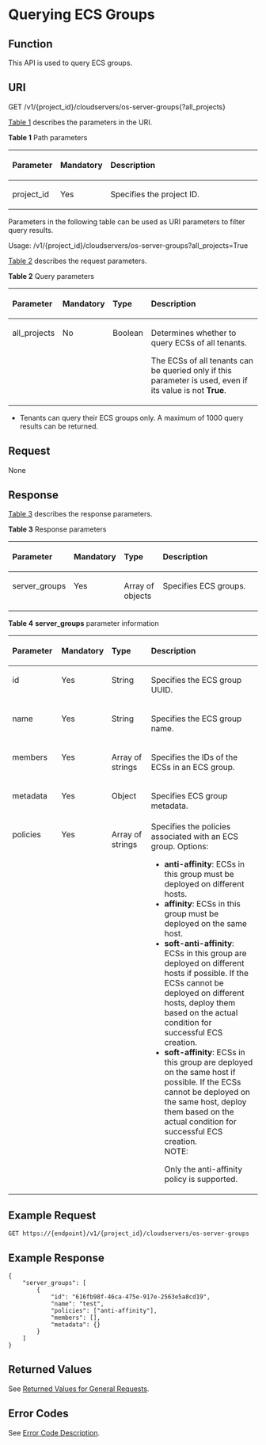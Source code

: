 # Querying ECS Groups<a name="EN-US_TOPIC_0175597846"></a>

## Function<a name="en-us_topic_0057973158_section14574577"></a>

This API is used to query ECS groups.

## URI<a name="en-us_topic_0057973158_section64062336"></a>

GET /v1/\{project\_id\}/cloudservers/os-server-groups\{?all\_projects\}

[Table 1](#en-us_topic_0057973158_en-us_topic_0020212650_table62669527)  describes the parameters in the URI.

**Table  1**  Path parameters

<a name="en-us_topic_0057973158_en-us_topic_0020212650_table62669527"></a>
<table><thead align="left"><tr id="en-us_topic_0057973158_en-us_topic_0020212650_row33894570"><th class="cellrowborder" valign="top" width="17.73%" id="mcps1.2.4.1.1"><p id="p5187119"><a name="p5187119"></a><a name="p5187119"></a>Parameter</p>
</th>
<th class="cellrowborder" valign="top" width="17.73%" id="mcps1.2.4.1.2"><p id="p17503500"><a name="p17503500"></a><a name="p17503500"></a>Mandatory</p>
</th>
<th class="cellrowborder" valign="top" width="64.53999999999999%" id="mcps1.2.4.1.3"><p id="p8497414"><a name="p8497414"></a><a name="p8497414"></a>Description</p>
</th>
</tr>
</thead>
<tbody><tr id="en-us_topic_0057973158_en-us_topic_0020212650_row8419032"><td class="cellrowborder" valign="top" width="17.73%" headers="mcps1.2.4.1.1 "><p id="en-us_topic_0057973158_en-us_topic_0020212650_p10852974"><a name="en-us_topic_0057973158_en-us_topic_0020212650_p10852974"></a><a name="en-us_topic_0057973158_en-us_topic_0020212650_p10852974"></a>project_id</p>
</td>
<td class="cellrowborder" valign="top" width="17.73%" headers="mcps1.2.4.1.2 "><p id="en-us_topic_0057973158_en-us_topic_0020212650_p6675738"><a name="en-us_topic_0057973158_en-us_topic_0020212650_p6675738"></a><a name="en-us_topic_0057973158_en-us_topic_0020212650_p6675738"></a>Yes</p>
</td>
<td class="cellrowborder" valign="top" width="64.53999999999999%" headers="mcps1.2.4.1.3 "><p id="p37593705"><a name="p37593705"></a><a name="p37593705"></a>Specifies the project ID.</p>
</td>
</tr>
</tbody>
</table>

Parameters in the following table can be used as URI parameters to filter query results.

Usage: /v1/\{project\_id\}/cloudservers/os-server-groups?all\_projects=True

[Table 2](#en-us_topic_0057973158_table7928881)  describes the request parameters.

**Table  2**  Query parameters

<a name="en-us_topic_0057973158_table7928881"></a>
<table><thead align="left"><tr id="en-us_topic_0057973158_row34501696"><th class="cellrowborder" valign="top" width="16.66%" id="mcps1.2.5.1.1"><p id="en-us_topic_0057972670_p57733603"><a name="en-us_topic_0057972670_p57733603"></a><a name="en-us_topic_0057972670_p57733603"></a>Parameter</p>
</th>
<th class="cellrowborder" valign="top" width="18.13%" id="mcps1.2.5.1.2"><p id="p19939153975911"><a name="p19939153975911"></a><a name="p19939153975911"></a>Mandatory</p>
</th>
<th class="cellrowborder" valign="top" width="13.44%" id="mcps1.2.5.1.3"><p id="en-us_topic_0057972670_p45910260"><a name="en-us_topic_0057972670_p45910260"></a><a name="en-us_topic_0057972670_p45910260"></a>Type</p>
</th>
<th class="cellrowborder" valign="top" width="51.77%" id="mcps1.2.5.1.4"><p id="en-us_topic_0057972670_p32634650"><a name="en-us_topic_0057972670_p32634650"></a><a name="en-us_topic_0057972670_p32634650"></a>Description</p>
</th>
</tr>
</thead>
<tbody><tr id="en-us_topic_0057973158_row40757976"><td class="cellrowborder" valign="top" width="16.66%" headers="mcps1.2.5.1.1 "><p id="en-us_topic_0057973158_p13061725"><a name="en-us_topic_0057973158_p13061725"></a><a name="en-us_topic_0057973158_p13061725"></a>all_projects</p>
</td>
<td class="cellrowborder" valign="top" width="18.13%" headers="mcps1.2.5.1.2 "><p id="p3939539115912"><a name="p3939539115912"></a><a name="p3939539115912"></a>No</p>
</td>
<td class="cellrowborder" valign="top" width="13.44%" headers="mcps1.2.5.1.3 "><p id="en-us_topic_0057973158_p51366782"><a name="en-us_topic_0057973158_p51366782"></a><a name="en-us_topic_0057973158_p51366782"></a>Boolean</p>
</td>
<td class="cellrowborder" valign="top" width="51.77%" headers="mcps1.2.5.1.4 "><p id="p5581113710555"><a name="p5581113710555"></a><a name="p5581113710555"></a>Determines whether to query ECSs of all tenants.</p>
<p id="p134905286119"><a name="p134905286119"></a><a name="p134905286119"></a>The ECSs of all tenants can be queried only if this parameter is used, even if its value is not <strong id="b842352706155247"><a name="b842352706155247"></a><a name="b842352706155247"></a>True</strong>.</p>
</td>
</tr>
</tbody>
</table>

-   Tenants can query their ECS groups only. A maximum of 1000 query results can be returned.

## Request<a name="section7792390713"></a>

None

## Response<a name="en-us_topic_0057973158_section10175274"></a>

[Table 3](#en-us_topic_0057973158_table37835893)  describes the response parameters.

**Table  3**  Response parameters

<a name="en-us_topic_0057973158_table37835893"></a>
<table><thead align="left"><tr id="en-us_topic_0057973158_row61250015"><th class="cellrowborder" valign="top" width="19.79%" id="mcps1.2.5.1.1"><p id="p64251742182612"><a name="p64251742182612"></a><a name="p64251742182612"></a>Parameter</p>
</th>
<th class="cellrowborder" valign="top" width="17.21%" id="mcps1.2.5.1.2"><p id="p11235112520017"><a name="p11235112520017"></a><a name="p11235112520017"></a>Mandatory</p>
</th>
<th class="cellrowborder" valign="top" width="16.17%" id="mcps1.2.5.1.3"><p id="p164258426261"><a name="p164258426261"></a><a name="p164258426261"></a>Type</p>
</th>
<th class="cellrowborder" valign="top" width="46.83%" id="mcps1.2.5.1.4"><p id="p1942534214263"><a name="p1942534214263"></a><a name="p1942534214263"></a>Description</p>
</th>
</tr>
</thead>
<tbody><tr id="en-us_topic_0057973158_row43900666"><td class="cellrowborder" valign="top" width="19.79%" headers="mcps1.2.5.1.1 "><p id="en-us_topic_0057973158_p66293025"><a name="en-us_topic_0057973158_p66293025"></a><a name="en-us_topic_0057973158_p66293025"></a>server_groups</p>
</td>
<td class="cellrowborder" valign="top" width="17.21%" headers="mcps1.2.5.1.2 "><p id="p132351725309"><a name="p132351725309"></a><a name="p132351725309"></a>Yes</p>
</td>
<td class="cellrowborder" valign="top" width="16.17%" headers="mcps1.2.5.1.3 "><p id="en-us_topic_0057973158_p1025965"><a name="en-us_topic_0057973158_p1025965"></a><a name="en-us_topic_0057973158_p1025965"></a>Array of objects</p>
</td>
<td class="cellrowborder" valign="top" width="46.83%" headers="mcps1.2.5.1.4 "><p id="en-us_topic_0057973158_p20475923"><a name="en-us_topic_0057973158_p20475923"></a><a name="en-us_topic_0057973158_p20475923"></a>Specifies ECS groups.</p>
</td>
</tr>
</tbody>
</table>

**Table  4** **server\_groups**  parameter information

<a name="en-us_topic_0057973158_table47937085"></a>
<table><thead align="left"><tr id="en-us_topic_0057973158_row65811616"><th class="cellrowborder" valign="top" width="19.78%" id="mcps1.2.5.1.1"><p id="p6654124612269"><a name="p6654124612269"></a><a name="p6654124612269"></a>Parameter</p>
</th>
<th class="cellrowborder" valign="top" width="17.23%" id="mcps1.2.5.1.2"><p id="p1654818338016"><a name="p1654818338016"></a><a name="p1654818338016"></a>Mandatory</p>
</th>
<th class="cellrowborder" valign="top" width="16.1%" id="mcps1.2.5.1.3"><p id="p1865454611261"><a name="p1865454611261"></a><a name="p1865454611261"></a>Type</p>
</th>
<th class="cellrowborder" valign="top" width="46.89%" id="mcps1.2.5.1.4"><p id="p6654446102616"><a name="p6654446102616"></a><a name="p6654446102616"></a>Description</p>
</th>
</tr>
</thead>
<tbody><tr id="en-us_topic_0057973158_row33147825"><td class="cellrowborder" valign="top" width="19.78%" headers="mcps1.2.5.1.1 "><p id="en-us_topic_0057973158_p619317"><a name="en-us_topic_0057973158_p619317"></a><a name="en-us_topic_0057973158_p619317"></a>id</p>
</td>
<td class="cellrowborder" valign="top" width="17.23%" headers="mcps1.2.5.1.2 "><p id="p45480332009"><a name="p45480332009"></a><a name="p45480332009"></a>Yes</p>
</td>
<td class="cellrowborder" valign="top" width="16.1%" headers="mcps1.2.5.1.3 "><p id="en-us_topic_0057973158_p50164680"><a name="en-us_topic_0057973158_p50164680"></a><a name="en-us_topic_0057973158_p50164680"></a>String</p>
</td>
<td class="cellrowborder" valign="top" width="46.89%" headers="mcps1.2.5.1.4 "><p id="en-us_topic_0057973158_p28602690"><a name="en-us_topic_0057973158_p28602690"></a><a name="en-us_topic_0057973158_p28602690"></a>Specifies the ECS group UUID.</p>
</td>
</tr>
<tr id="en-us_topic_0057973158_row56097620"><td class="cellrowborder" valign="top" width="19.78%" headers="mcps1.2.5.1.1 "><p id="en-us_topic_0057973158_p47613365"><a name="en-us_topic_0057973158_p47613365"></a><a name="en-us_topic_0057973158_p47613365"></a>name</p>
</td>
<td class="cellrowborder" valign="top" width="17.23%" headers="mcps1.2.5.1.2 "><p id="p254893311011"><a name="p254893311011"></a><a name="p254893311011"></a>Yes</p>
</td>
<td class="cellrowborder" valign="top" width="16.1%" headers="mcps1.2.5.1.3 "><p id="en-us_topic_0057973158_p31477322"><a name="en-us_topic_0057973158_p31477322"></a><a name="en-us_topic_0057973158_p31477322"></a>String</p>
</td>
<td class="cellrowborder" valign="top" width="46.89%" headers="mcps1.2.5.1.4 "><p id="en-us_topic_0057973158_p28736562"><a name="en-us_topic_0057973158_p28736562"></a><a name="en-us_topic_0057973158_p28736562"></a>Specifies the ECS group name.</p>
</td>
</tr>
<tr id="en-us_topic_0057973158_row29632828"><td class="cellrowborder" valign="top" width="19.78%" headers="mcps1.2.5.1.1 "><p id="en-us_topic_0057973158_p51448853"><a name="en-us_topic_0057973158_p51448853"></a><a name="en-us_topic_0057973158_p51448853"></a>members</p>
</td>
<td class="cellrowborder" valign="top" width="17.23%" headers="mcps1.2.5.1.2 "><p id="p10548333507"><a name="p10548333507"></a><a name="p10548333507"></a>Yes</p>
</td>
<td class="cellrowborder" valign="top" width="16.1%" headers="mcps1.2.5.1.3 "><p id="en-us_topic_0057973158_p6607563"><a name="en-us_topic_0057973158_p6607563"></a><a name="en-us_topic_0057973158_p6607563"></a>Array of strings</p>
</td>
<td class="cellrowborder" valign="top" width="46.89%" headers="mcps1.2.5.1.4 "><p id="en-us_topic_0057973158_p67004395"><a name="en-us_topic_0057973158_p67004395"></a><a name="en-us_topic_0057973158_p67004395"></a>Specifies the IDs of the ECSs in an ECS group.</p>
</td>
</tr>
<tr id="en-us_topic_0057973158_row66168651"><td class="cellrowborder" valign="top" width="19.78%" headers="mcps1.2.5.1.1 "><p id="en-us_topic_0057973158_p58060511"><a name="en-us_topic_0057973158_p58060511"></a><a name="en-us_topic_0057973158_p58060511"></a>metadata</p>
</td>
<td class="cellrowborder" valign="top" width="17.23%" headers="mcps1.2.5.1.2 "><p id="p1954833316019"><a name="p1954833316019"></a><a name="p1954833316019"></a>Yes</p>
</td>
<td class="cellrowborder" valign="top" width="16.1%" headers="mcps1.2.5.1.3 "><p id="en-us_topic_0057973158_p5280980"><a name="en-us_topic_0057973158_p5280980"></a><a name="en-us_topic_0057973158_p5280980"></a>Object</p>
</td>
<td class="cellrowborder" valign="top" width="46.89%" headers="mcps1.2.5.1.4 "><p id="en-us_topic_0057973158_p20340992"><a name="en-us_topic_0057973158_p20340992"></a><a name="en-us_topic_0057973158_p20340992"></a>Specifies ECS group metadata.</p>
</td>
</tr>
<tr id="en-us_topic_0057973158_row146121548185317"><td class="cellrowborder" valign="top" width="19.78%" headers="mcps1.2.5.1.1 "><p id="en-us_topic_0057973158_p11612848145317"><a name="en-us_topic_0057973158_p11612848145317"></a><a name="en-us_topic_0057973158_p11612848145317"></a>policies</p>
</td>
<td class="cellrowborder" valign="top" width="17.23%" headers="mcps1.2.5.1.2 "><p id="p154819330017"><a name="p154819330017"></a><a name="p154819330017"></a>Yes</p>
</td>
<td class="cellrowborder" valign="top" width="16.1%" headers="mcps1.2.5.1.3 "><p id="en-us_topic_0057973158_p961210488537"><a name="en-us_topic_0057973158_p961210488537"></a><a name="en-us_topic_0057973158_p961210488537"></a>Array of strings</p>
</td>
<td class="cellrowborder" valign="top" width="46.89%" headers="mcps1.2.5.1.4 "><div class="p" id="p11241458144516"><a name="p11241458144516"></a><a name="p11241458144516"></a>Specifies the policies associated with an ECS group. Options:<a name="en-us_topic_0057973153_ul1237514118527"></a><a name="en-us_topic_0057973153_ul1237514118527"></a><ul id="en-us_topic_0057973153_ul1237514118527"><li><strong id="b76011237203011"><a name="b76011237203011"></a><a name="b76011237203011"></a>anti-affinity</strong>: ECSs in this group must be deployed on different hosts.</li><li><strong id="b25134843012"><a name="b25134843012"></a><a name="b25134843012"></a>affinity</strong>: ECSs in this group must be deployed on the same host.</li><li><strong id="b433245743011"><a name="b433245743011"></a><a name="b433245743011"></a>soft-anti-affinity</strong>: ECSs in this group are deployed on different hosts if possible. If the ECSs cannot be deployed on different hosts, deploy them based on the actual condition for successful ECS creation.</li><li><strong id="b1613110294319"><a name="b1613110294319"></a><a name="b1613110294319"></a>soft-affinity</strong>: ECSs in this group are deployed on the same host if possible. If the ECSs cannot be deployed on the same host, deploy them based on the actual condition for successful ECS creation.<div class="note" id="en-us_topic_0057973153_note172209325315"><a name="en-us_topic_0057973153_note172209325315"></a><a name="en-us_topic_0057973153_note172209325315"></a><span class="notetitle"> NOTE: </span><div class="notebody"><p id="en-us_topic_0057973153_p17221036536"><a name="en-us_topic_0057973153_p17221036536"></a><a name="en-us_topic_0057973153_p17221036536"></a>Only the anti-affinity policy is supported.</p>
</div></div>
</li></ul>
</div>
</td>
</tr>
</tbody>
</table>

## Example Request<a name="en-us_topic_0057973158_section24468610"></a>

```
GET https://{endpoint}/v1/{project_id}/cloudservers/os-server-groups
```

## Example Response<a name="section17791204310358"></a>

```
{
    "server_groups": [
        {
            "id": "616fb98f-46ca-475e-917e-2563e5a8cd19",
            "name": "test",
            "policies": ["anti-affinity"],
            "members": [],
            "metadata": {}
        }
    ]
}
```

## Returned Values<a name="en-us_topic_0057973158_section1220312142315"></a>

See  [Returned Values for General Requests](returned-values-for-general-requests.md).

## Error Codes<a name="section85821649202813"></a>

See  [Error Code Description](error-code-description.md).

